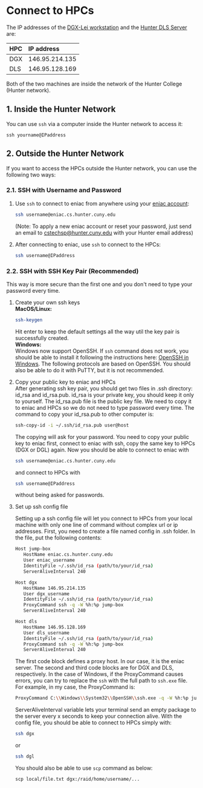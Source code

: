# Connect to HPCs

The IP addresses of the [DGX-Lei workstation](https://compsci-hunter.gitbook.io/xie-research-group/hpc-environments/summary-of-hpcs/dgx-lei-workstation) and the [Hunter DLS Server](https://compsci-hunter.gitbook.io/xie-research-group/hpc-environments/summary-of-hpcs/hunter-dls-server) are:

| HPC | IP address |
| :--- | :--- |
| DGX | 146.95.214.135 |
| DLS | 146.95.128.169 |

Both of the two machines are inside the network of the Hunter College \(Hunter network\).

## 1. Inside the Hunter Network

You can use `ssh` via a computer inside the Hunter network to access it:

```text
ssh yourname@IPaddress
```

## 2. Outside the Hunter Network

If you want to access the HPCs outside the Hunter network, you can use the following two ways:

### 2.1. SSH with Username and Password

1. Use `ssh` to connect to eniac from anywhere using your [eniac account](http://web.archive.org/web/20190726111206/http://www.geography.hunter.cuny.edu/tbw/CS.Linux.Lab.FAQ/department_of_computer_science.faq.htm):

   ```bash
   ssh username@eniac.cs.hunter.cuny.edu
   ```

   \(Note: To apply a new eniac account or reset your password, just send an email to [cstechsp@hunter.cuny.edu](mailto:cstechsp@hunter.cuny.edu) with your Hunter email address\)

2. After connecting to eniac, use `ssh` to connect to the HPCs:

   ```bash
   ssh username@IPaddress
   ```

### 2.2. SSH with SSH Key Pair \(Recommended\)

This way is more secure than the first one and you don't need to type your password every time.

1. Create your own ssh keys  
   **MacOS/Linux:**

   ```bash
   ssh-keygen
   ```

   Hit enter to keep the default settings all the way util the key pair is successfully created.  
   **Windows:**  
   Windows now support OpenSSH. If `ssh` command does not work, you should be able to install it following the instructions here: [OpenSSH in Windows](https://docs.microsoft.com/en-us/windows-server/administration/openssh/openssh_overview). The following protocols are based on OpenSSH. You should also be able to do it with PuTTY, but it is not recommended.  

2. Copy your public key to eniac and HPCs  
   After generating ssh key pair, you should get two files in .ssh directory: id\_rsa and id\_rsa.pub. id\_rsa is your private key, you should keep it only to yourself. The id\_rsa.pub file is the public key file. We need to copy it to eniac and HPCs so we do not need to type password every time. The command to copy your id\_rsa.pub to other computer is:

   ```bash
   ssh-copy-id -i ~/.ssh/id_rsa.pub user@host
   ```

   The copying will ask for your password. You need to copy your public key to eniac first, connect to eniac with ssh, copy the same key to HPCs \(DGX or DGL\) again. Now you should be able to connect to eniac with

   ```bash
   ssh username@eniac.cs.hunter.cuny.edu
   ```

   and connect to HPCs with

   ```bash
   ssh username@IPaddress
   ```

   without being asked for passwords.  

3. Set up ssh config file  


   Setting up a ssh config file will let you connect to HPCs from your local machine with only one line of command without complex url or ip addresses. First, you need to create a file named config in .ssh folder. In the file, put the following contents:

   ```bash
   Host jump-box
      HostName eniac.cs.hunter.cuny.edu
      User eniac_username
      IdentityFile ~/.ssh/id_rsa (path/to/your/id_rsa)
      ServerAliveInterval 240

   Host dgx
      HostName 146.95.214.135
      User dgx_username
      IdentityFile ~/.ssh/id_rsa (path/to/your/id_rsa)
      ProxyCommand ssh -q -W %h:%p jump-box
      ServerAliveInterval 240

   Host dls
      HostName 146.95.128.169
      User dls_username
      IdentityFile ~/.ssh/id_rsa (path/to/your/id_rsa)
      ProxyCommand ssh -q -W %h:%p jump-box
      ServerAliveInterval 240
   ```

   The first code block defines a proxy host. In our case, it is the eniac server. The second and third code blocks are for DGX and DLS, respectively. In the case of Windows, if the ProxyCommand causes errors, you can try to replace the `ssh` with the full path to `ssh.exe` file. For example, in my case, the ProxyCommand is:

   ```bash
   ProxyCommand C:\\Windows\\System32\\OpenSSH\\ssh.exe -q -W %h:%p jump-box
   ```

   ServerAliveInterval variable lets your terminal send an empty package to the server every x seconds to keep your connection alive. With the config file, you should be able to connect to HPCs simply with:

   ```bash
   ssh dgx
   ```

   or

   ```bash
   ssh dgl
   ```

   You should also be able to use `scp` command as below:

   ```text
   scp local/file.txt dgx:/raid/home/username/...
   ```

